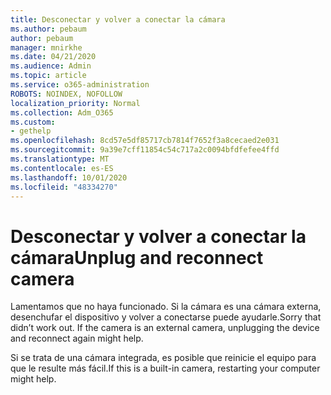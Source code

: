 ```yaml
---
title: Desconectar y volver a conectar la cámara
ms.author: pebaum
author: pebaum
manager: mnirkhe
ms.date: 04/21/2020
ms.audience: Admin
ms.topic: article
ms.service: o365-administration
ROBOTS: NOINDEX, NOFOLLOW
localization_priority: Normal
ms.collection: Adm_O365
ms.custom:
- gethelp
ms.openlocfilehash: 8cd57e5df85717cb7814f7652f3a8cecaed2e031
ms.sourcegitcommit: 9a39e7cff11854c54c717a2c0094bfdfefee4ffd
ms.translationtype: MT
ms.contentlocale: es-ES
ms.lasthandoff: 10/01/2020
ms.locfileid: "48334270"
---
```

# <a name="unplug-and-reconnect-camera"></a><span data-ttu-id="75020-102">Desconectar y volver a conectar la cámara</span><span class="sxs-lookup"><span data-stu-id="75020-102">Unplug and reconnect camera</span></span>

<span data-ttu-id="75020-103">Lamentamos que no haya funcionado. Si la cámara es una cámara externa, desenchufar el dispositivo y volver a conectarse puede ayudarle.</span><span class="sxs-lookup"><span data-stu-id="75020-103">Sorry that didn’t work out. If the camera is an external camera, unplugging the device and reconnect again might help.</span></span>

<span data-ttu-id="75020-104">Si se trata de una cámara integrada, es posible que reinicie el equipo para que le resulte más fácil.</span><span class="sxs-lookup"><span data-stu-id="75020-104">If this is a built-in camera, restarting your computer might help.</span></span>
